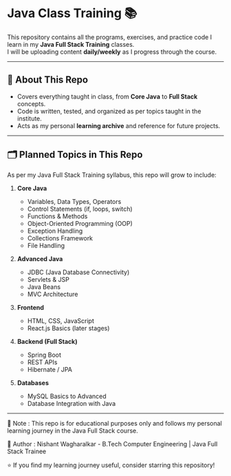 # Java Class Training 📚

This repository contains all the programs, exercises, and practice code I learn in my **Java Full Stack Training** classes.  
I will be uploading content **daily/weekly** as I progress through the course.

---

## 📅 About This Repo
- Covers everything taught in class, from **Core Java** to **Full Stack** concepts.
- Code is written, tested, and organized as per topics taught in the institute.
- Acts as my personal **learning archive** and reference for future projects.

---

## 🗂️ Planned Topics in This Repo
As per my Java Full Stack Training syllabus, this repo will grow to include:

1. **Core Java**
   - Variables, Data Types, Operators
   - Control Statements (if, loops, switch)
   - Functions & Methods
   - Object-Oriented Programming (OOP)
   - Exception Handling
   - Collections Framework
   - File Handling

2. **Advanced Java**
   - JDBC (Java Database Connectivity)
   - Servlets & JSP
   - Java Beans
   - MVC Architecture

3. **Frontend**
   - HTML, CSS, JavaScript
   - React.js Basics (later stages)

4. **Backend (Full Stack)**
   - Spring Boot
   - REST APIs
   - Hibernate / JPA

5. **Databases**
   - MySQL Basics to Advanced
   - Database Integration with Java

---

📌 Note : 
This repo is for educational purposes only and follows my personal learning journey in the Java Full Stack course.

👤 Author : 
Nishant Wagharalkar - 
B.Tech Computer Engineering | Java Full Stack Trainee

⭐ If you find my learning journey useful, consider starring this repository!
